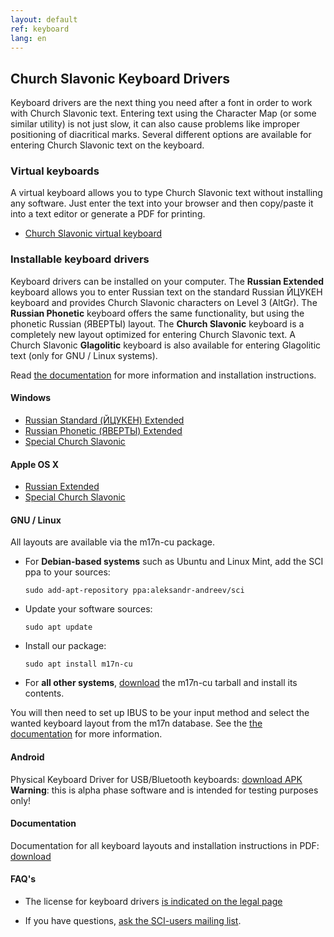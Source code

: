```yaml
---
layout: default
ref: keyboard
lang: en
---
```


## Church Slavonic Keyboard Drivers

Keyboard drivers are the next thing you need after a font in order to work with Church Slavonic text. 
Entering text using the Character Map (or some similar utility) is not just slow, it can also cause problems like 
improper positioning of diacritical marks. Several different options are available for entering Church Slavonic text on 
the keyboard. 

### Virtual keyboards

A virtual keyboard allows you to type Church Slavonic text without installing any software.
Just enter the text into your browser and then copy/paste it into a text editor or generate
a PDF for printing.

* [Church Slavonic virtual keyboard](https://www.ponomar.net/cu_vkeyb.html)

### Installable keyboard drivers

Keyboard drivers can be installed on your computer.
The **Russian Extended** keyboard allows you to enter Russian text on the standard Russian
ЙЦУКЕН keyboard and provides Church Slavonic characters on Level 3 (AltGr).
The **Russian Phonetic** keyboard offers the same functionality, but using the phonetic
Russian (ЯВЕРТЫ) layout. The **Church Slavonic** keyboard is a completely new layout
optimized for entering Church Slavonic text. A Church Slavonic **Glagolitic** keyboard
is also available for entering Glagolitic text (only for GNU / Linux systems).

Read [the documentation](https://www.ponomar.net/files/docen.pdf)
for more information and installation instructions.

#### Windows

* [Russian Standard (ЙЦУКЕН) Extended](https://www.ponomar.net/files/ru-ext.zip)
* [Russian Phonetic (ЯВЕРТЫ) Extended](https://www.ponomar.net/files/ru-phonx.zip)
* [Special Church Slavonic](https://www.ponomar.net/files/cu-kbd.zip)

#### Apple OS X

* [Russian Extended](https://www.ponomar.net/files/ru-ext_mac.zip)
* [Special Church Slavonic](https://www.ponomar.net/files/cukeyb_mac1.zip)

#### GNU / Linux

All layouts are available via the m17n-cu package.

* For **Debian-based systems** such as Ubuntu and Linux Mint, add the 
SCI ppa to your sources:

  ```
  sudo add-apt-repository ppa:aleksandr-andreev/sci
  ```

* Update your software sources:

  ```
  sudo apt update
  ```

* Install our package:

  ```
  sudo apt install m17n-cu
  ```

* For **all other systems**, [download](https://github.com/typiconman/m17n-cu/releases)
the m17n-cu tarball and install its contents.

You will then need to set up IBUS to be your input method and select the wanted
keyboard layout from the m17n database.
See the [the documentation](https://www.ponomar.net/files/docen.pdf)
for more information.

#### Android

Physical Keyboard Driver for USB/Bluetooth keyboards:
[download APK](https://www.ponomar.net/files/cu-android.apk)
**Warning**: this is alpha phase software and is intended for testing purposes only!

#### Documentation

Documentation for all keyboard layouts and installation instructions in PDF: [download](https://www.ponomar.net/files/docen.pdf)

#### FAQ's

* The license for keyboard drivers [is indicated on the legal page](legal.html)

* If you have questions, [ask the SCI-users mailing list](support.html).

